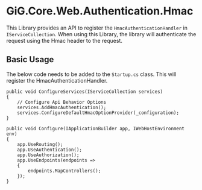# GiG.Core.Web.Authentication.Hmac

This Library provides an API to register the `HmacAuthenticationHandler` in `IServiceCollection`. When using this Library, the library will authenticate the request using the Hmac header to the request.

## Basic Usage

The below code needs to be added to the `Startup.cs` class. This will register the HmacAuthenticationHandler.

```chsarp
public void ConfigureServices(IServiceCollection services)
{
    // Configure Api Behavior Options
    services.AddHmacAuthentication();
    services.ConfigureDefaultHmacOptionProvider(_configuration);
}

public void Configure(IApplicationBuilder app, IWebHostEnvironment env)
{
	app.UseRouting();
	app.UseAuthentication();
	app.UseAuthorization();
	app.UseEndpoints(endpoints =>
	{
		endpoints.MapControllers();
	});
}
```